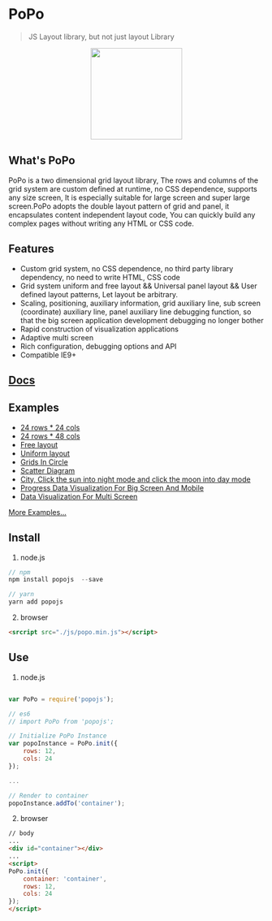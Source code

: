 # PoPo

> JS Layout library,  but not just layout Library

<div align=center>
<img src="https://shunok.github.io/popo/_media/popo.png" width=180 height=180>
</div>

## What's PoPo

PoPo is a two dimensional grid layout library, The rows and columns of the grid system are custom defined at runtime, no CSS dependence, supports any size screen, It is especially suitable for large screen and super large screen.PoPo adopts the double layout pattern of grid and panel, it encapsulates content independent layout code, You can quickly build any complex pages without writing any HTML or CSS code.

## Features

- Custom grid system,  no CSS dependence,  no third party library dependency,  no need to write HTML,  CSS code
- Grid system uniform and free layout && Universal panel layout && User defined layout patterns, Let layout be arbitrary.
- Scaling,  positioning,  auxiliary information,  grid auxiliary line,  sub screen (coordinate) auxiliary line,  panel auxiliary line debugging function,  so that the big screen application development debugging no longer bother
- Rapid construction of visualization applications
- Adaptive multi screen
- Rich configuration,  debugging options and API
- Compatible IE9+

## [Docs](https://shunok.github.io/popo)

## Examples

- [24 rows * 24 cols](https://shunok.github.io/popo-example/examples/grid_24_24.html)
- [24 rows * 48 cols](https://shunok.github.io/popo-example/examples/grid_24_48.html)
- [Free layout](https://shunok.github.io/popo-example/examples/layout_complex_2.html)
- [Uniform layout](https://shunok.github.io/popo-example/examples/layout_avg_1.html)
- [Grids In Circle](https://shunok.github.io/popo-example/examples/circle.html)
- [Scatter Diagram](https://shunok.github.io/popo-example/examples/scatter_diagram.html)
- [City, Click the sun into night mode and click the moon into day mode](https://shunok.github.io/popo-example/examples/city.html)
- [Progress Data Visualization For Big Screen And Mobile](https://shunok.github.io/popo-example/examples/dv_average.html)
- [Data Visualization For Multi Screen](https://shunok.github.io/popo-example/examples/bigscreen.html)

[More Examples...](https://github.com/shunok/popo-example/blob/master/README.md)

## Install

1. node.js

```js
// npm
npm install popojs  --save

// yarn
yarn add popojs
```

2. browser

```html
<srcript src="./js/popo.min.js"></script>
```

## Use

1. node.js

```js

var PoPo = require('popojs');

// es6
// import PoPo from 'popojs';

// Initialize PoPo Instance
var popoInstance = PoPo.init({
    rows: 12,
    cols: 24
});

...

// Render to container
popoInstance.addTo('container');

```

2. browser

```html
// body
...
<div id="container"></div>
...
<script>
PoPo.init({
    container: 'container',
    rows: 12,
    cols: 24
});
</script>

```
